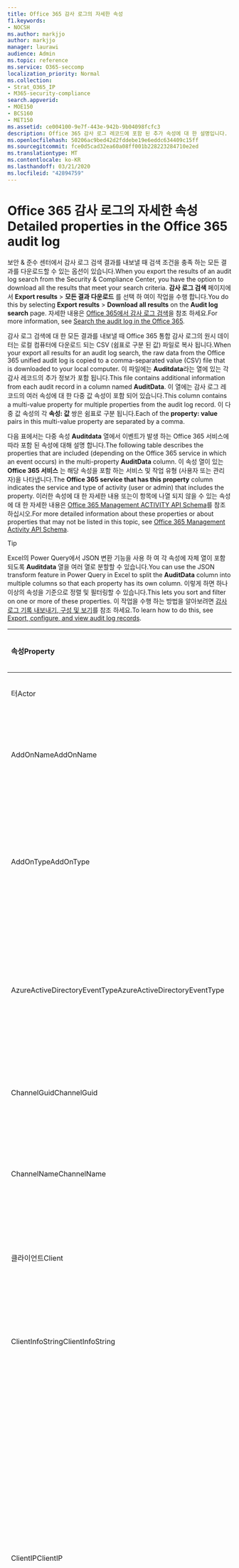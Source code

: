 ```yaml
---
title: Office 365 감사 로그의 자세한 속성
f1.keywords:
- NOCSH
ms.author: markjjo
author: markjjo
manager: laurawi
audience: Admin
ms.topic: reference
ms.service: O365-seccomp
localization_priority: Normal
ms.collection:
- Strat_O365_IP
- M365-security-compliance
search.appverid:
- MOE150
- BCS160
- MET150
ms.assetid: ce004100-9e7f-443e-942b-9b04098fcfc3
description: Office 365 감사 로그 레코드에 포함 된 추가 속성에 대 한 설명입니다.
ms.openlocfilehash: 50206ac9bed42d2fddebe19e6eddc634409c15ff
ms.sourcegitcommit: fce0d5cad32ea60a08ff001b228223284710e2ed
ms.translationtype: MT
ms.contentlocale: ko-KR
ms.lasthandoff: 03/21/2020
ms.locfileid: "42894759"
---
```

# <a name="detailed-properties-in-the-office-365-audit-log"></a><span data-ttu-id="8aa06-103">Office 365 감사 로그의 자세한 속성</span><span class="sxs-lookup"><span data-stu-id="8aa06-103">Detailed properties in the Office 365 audit log</span></span>

<span data-ttu-id="8aa06-104">보안 & 준수 센터에서 감사 로그 검색 결과를 내보낼 때 검색 조건을 충족 하는 모든 결과를 다운로드할 수 있는 옵션이 있습니다.</span><span class="sxs-lookup"><span data-stu-id="8aa06-104">When you export the results of an audit log search from the Security & Compliance Center, you have the option to download all the results that meet your search criteria.</span></span> <span data-ttu-id="8aa06-105">**감사 로그 검색** 페이지에서 **Export results** \> **모든 결과 다운로드** 를 선택 하 여이 작업을 수행 합니다.</span><span class="sxs-lookup"><span data-stu-id="8aa06-105">You do this by selecting **Export results** \> **Download all results** on the **Audit log search** page.</span></span> <span data-ttu-id="8aa06-106">자세한 내용은 [Office 365에서 감사 로그 검색](search-the-audit-log-in-security-and-compliance.md)을 참조 하세요.</span><span class="sxs-lookup"><span data-stu-id="8aa06-106">For more information, see [Search the audit log in the Office 365](search-the-audit-log-in-security-and-compliance.md).</span></span>
  
 <span data-ttu-id="8aa06-107">감사 로그 검색에 대 한 모든 결과를 내보낼 때 Office 365 통합 감사 로그의 원시 데이터는 로컬 컴퓨터에 다운로드 되는 CSV (쉼표로 구분 된 값) 파일로 복사 됩니다.</span><span class="sxs-lookup"><span data-stu-id="8aa06-107">When your export all results for an audit log search, the raw data from the Office 365 unified audit log is copied to a comma-separated value (CSV) file that is downloaded to your local computer.</span></span> <span data-ttu-id="8aa06-108">이 파일에는 **Auditdata**라는 열에 있는 각 감사 레코드의 추가 정보가 포함 됩니다.</span><span class="sxs-lookup"><span data-stu-id="8aa06-108">This file contains additional information from each audit record in a column named **AuditData**.</span></span> <span data-ttu-id="8aa06-109">이 열에는 감사 로그 레코드의 여러 속성에 대 한 다중 값 속성이 포함 되어 있습니다.</span><span class="sxs-lookup"><span data-stu-id="8aa06-109">This column contains a multi-value property for multiple properties from the audit log record.</span></span> <span data-ttu-id="8aa06-110">이 다중 값 속성의 각 **속성: 값** 쌍은 쉼표로 구분 됩니다.</span><span class="sxs-lookup"><span data-stu-id="8aa06-110">Each of the **property: value** pairs in this multi-value property are separated by a comma.</span></span> 
  
<span data-ttu-id="8aa06-111">다음 표에서는 다중 속성 **Auditdata** 열에서 이벤트가 발생 하는 Office 365 서비스에 따라 포함 된 속성에 대해 설명 합니다.</span><span class="sxs-lookup"><span data-stu-id="8aa06-111">The following table describes the properties that are included (depending on the Office 365 service in which an event occurs) in the multi-property **AuditData** column.</span></span> <span data-ttu-id="8aa06-112">이 속성 열이 있는 **Office 365 서비스** 는 해당 속성을 포함 하는 서비스 및 작업 유형 (사용자 또는 관리자)을 나타냅니다.</span><span class="sxs-lookup"><span data-stu-id="8aa06-112">The **Office 365 service that has this property** column indicates the service and type of activity (user or admin) that includes the property.</span></span> <span data-ttu-id="8aa06-113">이러한 속성에 대 한 자세한 내용 또는이 항목에 나열 되지 않을 수 있는 속성에 대 한 자세한 내용은 [Office 365 Management ACTIVITY API Schema](https://go.microsoft.com/fwlink/p/?LinkId=717993)를 참조 하십시오.</span><span class="sxs-lookup"><span data-stu-id="8aa06-113">For more detailed information about these properties or about properties that may not be listed in this topic, see [Office 365 Management Activity API Schema](https://go.microsoft.com/fwlink/p/?LinkId=717993).</span></span>
  
> [!TIP]
> <span data-ttu-id="8aa06-114">Excel의 Power Query에서 JSON 변환 기능을 사용 하 여 각 속성에 자체 열이 포함 되도록 **Auditdata** 열을 여러 열로 분할할 수 있습니다.</span><span class="sxs-lookup"><span data-stu-id="8aa06-114">You can use the JSON transform feature in Power Query in Excel to split the **AuditData** column into multiple columns so that each property has its own column.</span></span> <span data-ttu-id="8aa06-115">이렇게 하면 하나 이상의 속성을 기준으로 정렬 및 필터링할 수 있습니다.</span><span class="sxs-lookup"><span data-stu-id="8aa06-115">This lets you sort and filter on one or more of these properties.</span></span> <span data-ttu-id="8aa06-116">이 작업을 수행 하는 방법을 알아보려면 [감사 로그 기록 내보내기, 구성 및 보기](export-view-audit-log-records.md)를 참조 하세요.</span><span class="sxs-lookup"><span data-stu-id="8aa06-116">To learn how to do this, see [Export, configure, and view audit log records](export-view-audit-log-records.md).</span></span> 
  
|<span data-ttu-id="8aa06-117">**속성**</span><span class="sxs-lookup"><span data-stu-id="8aa06-117">**Property**</span></span>|<span data-ttu-id="8aa06-118">**설명**</span><span class="sxs-lookup"><span data-stu-id="8aa06-118">**Description**</span></span>|<span data-ttu-id="8aa06-119">**이 속성을 가진 Office 365 서비스**</span><span class="sxs-lookup"><span data-stu-id="8aa06-119">**Office 365 service that has this property**</span></span>|
|:-----|:-----|:-----|
|<span data-ttu-id="8aa06-120">터</span><span class="sxs-lookup"><span data-stu-id="8aa06-120">Actor</span></span>|<span data-ttu-id="8aa06-121">작업을 수행한 사용자 또는 서비스 계정입니다.</span><span class="sxs-lookup"><span data-stu-id="8aa06-121">The user or service account that performed the action.</span></span>|<span data-ttu-id="8aa06-122">Azure Active Directory</span><span class="sxs-lookup"><span data-stu-id="8aa06-122">Azure Active Directory</span></span>|
|<span data-ttu-id="8aa06-123">AddOnName</span><span class="sxs-lookup"><span data-stu-id="8aa06-123">AddOnName</span></span>|<span data-ttu-id="8aa06-124">팀에서 추가, 제거 또는 업데이트 된 추가 기능의 이름입니다.</span><span class="sxs-lookup"><span data-stu-id="8aa06-124">The name of an add-on that was added, removed, or updated in a team.</span></span> <span data-ttu-id="8aa06-125">Microsoft 팀의 추가 기능 유형은 bot, 커넥터 또는 탭입니다.</span><span class="sxs-lookup"><span data-stu-id="8aa06-125">The type of add-ons in Microsoft Teams is a bot, a connector, or a tab.</span></span>|<span data-ttu-id="8aa06-126">Microsoft Teams</span><span class="sxs-lookup"><span data-stu-id="8aa06-126">Microsoft Teams</span></span>|
|<span data-ttu-id="8aa06-127">AddOnType</span><span class="sxs-lookup"><span data-stu-id="8aa06-127">AddOnType</span></span>|<span data-ttu-id="8aa06-128">팀에서 추가, 제거 또는 업데이트 된 추가 기능의 유형입니다.</span><span class="sxs-lookup"><span data-stu-id="8aa06-128">The type of an add-on that was added, removed, or updated in a team.</span></span> <span data-ttu-id="8aa06-129">다음 값은 추가 기능의 형식을 나타냅니다.</span><span class="sxs-lookup"><span data-stu-id="8aa06-129">The following values indicate the type of add-on.</span></span>  <br/> <span data-ttu-id="8aa06-130">**1** -bot을 나타냅니다.</span><span class="sxs-lookup"><span data-stu-id="8aa06-130">**1** - Indicates a bot.</span></span><br/> <span data-ttu-id="8aa06-131">**2** -커넥터를 나타냅니다.</span><span class="sxs-lookup"><span data-stu-id="8aa06-131">**2** - Indicates a connector.</span></span><br/> <span data-ttu-id="8aa06-132">**3** -탭을 나타냅니다.</span><span class="sxs-lookup"><span data-stu-id="8aa06-132">**3** - Indicates a tab.</span></span>|<span data-ttu-id="8aa06-133">Microsoft Teams</span><span class="sxs-lookup"><span data-stu-id="8aa06-133">Microsoft Teams</span></span>|
|<span data-ttu-id="8aa06-134">AzureActiveDirectoryEventType</span><span class="sxs-lookup"><span data-stu-id="8aa06-134">AzureActiveDirectoryEventType</span></span>|<span data-ttu-id="8aa06-135">Azure Active Directory 이벤트의 유형입니다.</span><span class="sxs-lookup"><span data-stu-id="8aa06-135">The type of Azure Active Directory event.</span></span> <span data-ttu-id="8aa06-136">이벤트 유형을 나타내는 값은 다음과 같습니다.</span><span class="sxs-lookup"><span data-stu-id="8aa06-136">The following values indicate the type of event.</span></span>  <br/> <span data-ttu-id="8aa06-137">**0** -계정 로그인 이벤트를 나타냅니다.</span><span class="sxs-lookup"><span data-stu-id="8aa06-137">**0** - Indicates an account login event.</span></span><br/> <span data-ttu-id="8aa06-138">**1** -Azure 응용 프로그램 보안 이벤트를 나타냅니다.</span><span class="sxs-lookup"><span data-stu-id="8aa06-138">**1** - Indicates an Azure application security event.</span></span>|<span data-ttu-id="8aa06-139">Azure Active Directory</span><span class="sxs-lookup"><span data-stu-id="8aa06-139">Azure Active Directory</span></span>|
|<span data-ttu-id="8aa06-140">ChannelGuid</span><span class="sxs-lookup"><span data-stu-id="8aa06-140">ChannelGuid</span></span>|<span data-ttu-id="8aa06-141">Microsoft 팀 채널의 ID입니다.</span><span class="sxs-lookup"><span data-stu-id="8aa06-141">The ID of a Microsoft Teams channel.</span></span> <span data-ttu-id="8aa06-142">채널이 있는 팀이 **Teamname** 및 **teamname** 속성으로 식별 됩니다.</span><span class="sxs-lookup"><span data-stu-id="8aa06-142">The team that the channel is located in is identified by the **TeamName** and **TeamGuid** properties.</span></span>|<span data-ttu-id="8aa06-143">Microsoft Teams</span><span class="sxs-lookup"><span data-stu-id="8aa06-143">Microsoft Teams</span></span>|
|<span data-ttu-id="8aa06-144">ChannelName</span><span class="sxs-lookup"><span data-stu-id="8aa06-144">ChannelName</span></span>|<span data-ttu-id="8aa06-145">Microsoft 팀 채널의 이름입니다.</span><span class="sxs-lookup"><span data-stu-id="8aa06-145">The name of a Microsoft Teams channel.</span></span> <span data-ttu-id="8aa06-146">채널이 있는 팀이 **Teamname** 및 **teamname** 속성으로 식별 됩니다.</span><span class="sxs-lookup"><span data-stu-id="8aa06-146">The team that the channel is located in is identified by the **TeamName** and **TeamGuid** properties.</span></span>|<span data-ttu-id="8aa06-147">Microsoft Teams</span><span class="sxs-lookup"><span data-stu-id="8aa06-147">Microsoft Teams</span></span>|
|<span data-ttu-id="8aa06-148">클라이언트</span><span class="sxs-lookup"><span data-stu-id="8aa06-148">Client</span></span>|<span data-ttu-id="8aa06-149">클라이언트 장치, 장치 OS 및 login 이벤트에 사용 되는 장치 브라우저 (예: Nokia Lumia 920;) Windows Phone 8; IE Mobile 11).</span><span class="sxs-lookup"><span data-stu-id="8aa06-149">The client device, the device OS, and the device browser used for the login event (for example, Nokia Lumia 920; Windows Phone 8; IE Mobile 11).</span></span>|<span data-ttu-id="8aa06-150">Azure Active Directory</span><span class="sxs-lookup"><span data-stu-id="8aa06-150">Azure Active Directory</span></span>|
|<span data-ttu-id="8aa06-151">ClientInfoString</span><span class="sxs-lookup"><span data-stu-id="8aa06-151">ClientInfoString</span></span>|<span data-ttu-id="8aa06-152">브라우저 버전, Outlook 버전 및 모바일 장치 정보와 같이 작업을 수행 하는 데 사용한 전자 메일 클라이언트에 대 한 정보</span><span class="sxs-lookup"><span data-stu-id="8aa06-152">Information about the email client that was used to perform the operation, such as a browser version, Outlook version, and mobile device information</span></span>|<span data-ttu-id="8aa06-153">Exchange (사서함 활동)</span><span class="sxs-lookup"><span data-stu-id="8aa06-153">Exchange (mailbox activity)</span></span>|
|<span data-ttu-id="8aa06-154">ClientIP</span><span class="sxs-lookup"><span data-stu-id="8aa06-154">ClientIP</span></span>|<span data-ttu-id="8aa06-155">활동을 로그할 때 사용 된 장치의 IP 주소입니다.</span><span class="sxs-lookup"><span data-stu-id="8aa06-155">The IP address of the device that was used when the activity was logged.</span></span> <span data-ttu-id="8aa06-156">IP 주소는 IPv4 또는 IPv6 주소 형식으로 표시됩니다.</span><span class="sxs-lookup"><span data-stu-id="8aa06-156">The IP address is displayed in either an IPv4 or IPv6 address format.</span></span><br/><br/> <span data-ttu-id="8aa06-157">일부 서비스의 경우이 속성에 표시 되는 값은 사용자를 대신 하 여 서비스를 호출 하는 신뢰할 수 있는 응용 프로그램 (예: 웹 앱의 Office)의 IP 주소 이며, 활동을 수행한 사용자가 사용 하는 장치의 IP 주소가 아닙니다.</span><span class="sxs-lookup"><span data-stu-id="8aa06-157">For some services, the value displayed in this property might be the IP address for a trusted application (for example, Office on the web apps) calling into the service on behalf of a user and not the IP address of the device used by person who performed the activity.</span></span> <br/><br/><span data-ttu-id="8aa06-158">또한 Azure Active Directory 관련 이벤트에 대 한 관리 활동 (또는 시스템 계정에서 수행 하는 작업)에 대해 IP 주소가 기록 되지 않으며 ClientIP 속성 값은 `null`입니다.</span><span class="sxs-lookup"><span data-stu-id="8aa06-158">Also, for admin activity (or activity performed by a system account) for Azure Active Directory-related events, the IP address isn't logged and the value for the ClientIP property is `null`.</span></span> |<span data-ttu-id="8aa06-159">Azure Active Directory, Exchange, SharePoint</span><span class="sxs-lookup"><span data-stu-id="8aa06-159">Azure Active Directory, Exchange, SharePoint</span></span>|
|<span data-ttu-id="8aa06-160">CreationTime</span><span class="sxs-lookup"><span data-stu-id="8aa06-160">CreationTime</span></span>|<span data-ttu-id="8aa06-161">사용자가 활동을 수행 했을 때 UTC (협정 세계시)로 표시 되는 날짜와 시간입니다.</span><span class="sxs-lookup"><span data-stu-id="8aa06-161">The date and time in Coordinated Universal Time (UTC) when the user performed the activity.</span></span>|<span data-ttu-id="8aa06-162">모두</span><span class="sxs-lookup"><span data-stu-id="8aa06-162">All</span></span>|
|<span data-ttu-id="8aa06-163">DestinationFileExtension</span><span class="sxs-lookup"><span data-stu-id="8aa06-163">DestinationFileExtension</span></span>|<span data-ttu-id="8aa06-164">복사 하거나 이동할 파일의 파일 확장명입니다.</span><span class="sxs-lookup"><span data-stu-id="8aa06-164">The file extension of a file that is copied or moved.</span></span> <span data-ttu-id="8aa06-165">이 속성은 FileCopied 및 FileMoved 사용자 작업에만 표시 됩니다.</span><span class="sxs-lookup"><span data-stu-id="8aa06-165">This property is displayed only for the FileCopied and FileMoved user activities.</span></span>|<span data-ttu-id="8aa06-166">SharePoint</span><span class="sxs-lookup"><span data-stu-id="8aa06-166">SharePoint</span></span>|
|<span data-ttu-id="8aa06-167">DestinationFileName</span><span class="sxs-lookup"><span data-stu-id="8aa06-167">DestinationFileName</span></span>|<span data-ttu-id="8aa06-168">파일 이름이 복사 되거나 이동 됩니다.</span><span class="sxs-lookup"><span data-stu-id="8aa06-168">The name of the file is copied or moved.</span></span> <span data-ttu-id="8aa06-169">이 속성은 FileCopied 및 FileMoved 작업에만 표시 됩니다.</span><span class="sxs-lookup"><span data-stu-id="8aa06-169">This property is displayed only for the FileCopied and FileMoved actions.</span></span>|<span data-ttu-id="8aa06-170">SharePoint</span><span class="sxs-lookup"><span data-stu-id="8aa06-170">SharePoint</span></span>|
|<span data-ttu-id="8aa06-171">DestinationRelativeUrl</span><span class="sxs-lookup"><span data-stu-id="8aa06-171">DestinationRelativeUrl</span></span>|<span data-ttu-id="8aa06-172">파일을 복사 하거나 이동할 대상 폴더의 URL입니다.</span><span class="sxs-lookup"><span data-stu-id="8aa06-172">The URL of the destination folder where a file is copied or moved.</span></span> <span data-ttu-id="8aa06-173">**SiteURL**, **DestinationRelativeURL**및 **destinationfilename** 속성에 대 한 값의 조합이 복사 된 파일의 전체 경로 이름인 **ObjectID** 속성의 값과 같습니다.</span><span class="sxs-lookup"><span data-stu-id="8aa06-173">The combination of the values for the **SiteURL**, the **DestinationRelativeURL**, and the **DestinationFileName** property is the same as the value for the **ObjectID** property, which is the full path name for the file that was copied.</span></span> <span data-ttu-id="8aa06-174">이 속성은 FileCopied 및 FileMoved 사용자 작업에만 표시 됩니다.</span><span class="sxs-lookup"><span data-stu-id="8aa06-174">This property is displayed only for the FileCopied and FileMoved user activities.</span></span>|<span data-ttu-id="8aa06-175">SharePoint</span><span class="sxs-lookup"><span data-stu-id="8aa06-175">SharePoint</span></span>|
|<span data-ttu-id="8aa06-176">EventSource</span><span class="sxs-lookup"><span data-stu-id="8aa06-176">EventSource</span></span>|<span data-ttu-id="8aa06-177">SharePoint에서 이벤트가 발생 한 것을 식별 합니다.</span><span class="sxs-lookup"><span data-stu-id="8aa06-177">Identifies that an event occurred in SharePoint.</span></span> <span data-ttu-id="8aa06-178">사용할 수 있는 값은 **SharePoint** 및 **objectmodel**입니다.</span><span class="sxs-lookup"><span data-stu-id="8aa06-178">Possible values are **SharePoint** and **ObjectModel**.</span></span>|<span data-ttu-id="8aa06-179">SharePoint</span><span class="sxs-lookup"><span data-stu-id="8aa06-179">SharePoint</span></span>|
|<span data-ttu-id="8aa06-180">ExternalAccess</span><span class="sxs-lookup"><span data-stu-id="8aa06-180">ExternalAccess</span></span>|<span data-ttu-id="8aa06-181">Exchange 관리 활동의 경우, cmdlet이 조직의 사용자에 의해 실행 되었는지, Microsoft 데이터 센터 담당자나 데이터 센터 서비스 계정 또는 위임 된 관리자가 실행할지를 지정 합니다.</span><span class="sxs-lookup"><span data-stu-id="8aa06-181">For Exchange admin activity, specifies whether the cmdlet was run by a user in your organization, by Microsoft datacenter personnel or a datacenter service account, or by a delegated administrator.</span></span> <span data-ttu-id="8aa06-182">값이 **False** 이면 조직의 다른 사용자가 cmdlet을 실행 한 것입니다.</span><span class="sxs-lookup"><span data-stu-id="8aa06-182">The value **False** indicates that the cmdlet was run by someone in your organization.</span></span> <span data-ttu-id="8aa06-183">**True** 값은 데이터 센터 직원, 데이터 센터 서비스 계정 또는 위임 된 관리자에 의해 cmdlet이 실행 되었음을 나타냅니다.</span><span class="sxs-lookup"><span data-stu-id="8aa06-183">The value **True** indicates that the cmdlet was run by datacenter personnel, a datacenter service account, or a delegated administrator.</span></span>  <br/> <span data-ttu-id="8aa06-184">Exchange 사서함 활동의 경우 조직 외부의 사용자가 사서함에 액세스 했는지 여부를 지정 합니다.</span><span class="sxs-lookup"><span data-stu-id="8aa06-184">For Exchange mailbox activity, specifies whether a mailbox was accessed by a user outside your organization.</span></span>|<span data-ttu-id="8aa06-185">Exchange</span><span class="sxs-lookup"><span data-stu-id="8aa06-185">Exchange</span></span>|
|<span data-ttu-id="8aa06-186">ExtendedProperties</span><span class="sxs-lookup"><span data-stu-id="8aa06-186">ExtendedProperties</span></span>|<span data-ttu-id="8aa06-187">Azure Active Directory 이벤트에 대 한 확장 된 속성입니다.</span><span class="sxs-lookup"><span data-stu-id="8aa06-187">The extended properties for an Azure Active Directory event.</span></span>|<span data-ttu-id="8aa06-188">Azure Active Directory</span><span class="sxs-lookup"><span data-stu-id="8aa06-188">Azure Active Directory</span></span>|
|<span data-ttu-id="8aa06-189">ID</span><span class="sxs-lookup"><span data-stu-id="8aa06-189">ID</span></span>|<span data-ttu-id="8aa06-190">보고서 항목의 ID입니다.</span><span class="sxs-lookup"><span data-stu-id="8aa06-190">The ID of the report entry.</span></span> <span data-ttu-id="8aa06-191">ID는 보고서 항목을 고유 하 게 식별 합니다.</span><span class="sxs-lookup"><span data-stu-id="8aa06-191">The ID uniquely identifies the report entry.</span></span>|<span data-ttu-id="8aa06-192">모두</span><span class="sxs-lookup"><span data-stu-id="8aa06-192">All</span></span>|
|<span data-ttu-id="8aa06-193">InternalLogonType</span><span class="sxs-lookup"><span data-stu-id="8aa06-193">InternalLogonType</span></span>|<span data-ttu-id="8aa06-194">내부용으로 예약되어 있습니다.</span><span class="sxs-lookup"><span data-stu-id="8aa06-194">Reserved for internal use.</span></span>|<span data-ttu-id="8aa06-195">Exchange (사서함 활동)</span><span class="sxs-lookup"><span data-stu-id="8aa06-195">Exchange (mailbox activity)</span></span>|
|<span data-ttu-id="8aa06-196">ItemType</span><span class="sxs-lookup"><span data-stu-id="8aa06-196">ItemType</span></span>|<span data-ttu-id="8aa06-197">액세스 하거나 수정한 개체의 유형입니다.</span><span class="sxs-lookup"><span data-stu-id="8aa06-197">The type of object that was accessed or modified.</span></span> <span data-ttu-id="8aa06-198">사용할 수 있는 값에는 **파일**, **폴더**, **웹**, **사이트**, **테 넌 트**및 **documentlibrary**가 있습니다.</span><span class="sxs-lookup"><span data-stu-id="8aa06-198">Possible values include **File**, **Folder**, **Web**, **Site**, **Tenant**, and **DocumentLibrary**.</span></span>|<span data-ttu-id="8aa06-199">SharePoint</span><span class="sxs-lookup"><span data-stu-id="8aa06-199">SharePoint</span></span>|
|<span data-ttu-id="8aa06-200">LoginStatus</span><span class="sxs-lookup"><span data-stu-id="8aa06-200">LoginStatus</span></span>|<span data-ttu-id="8aa06-201">발생 했을 수 있는 로그인 실패를 확인 합니다.</span><span class="sxs-lookup"><span data-stu-id="8aa06-201">Identifies login failures that might have occurred.</span></span>|<span data-ttu-id="8aa06-202">Azure Active Directory</span><span class="sxs-lookup"><span data-stu-id="8aa06-202">Azure Active Directory</span></span>|
|<span data-ttu-id="8aa06-203">LogonType</span><span class="sxs-lookup"><span data-stu-id="8aa06-203">LogonType</span></span>|<span data-ttu-id="8aa06-204">사서함 액세스 유형입니다.</span><span class="sxs-lookup"><span data-stu-id="8aa06-204">The type of mailbox access.</span></span> <span data-ttu-id="8aa06-205">다음 값은 사서함에 액세스 한 사용자의 유형을 나타냅니다.</span><span class="sxs-lookup"><span data-stu-id="8aa06-205">The following values indicate the type of user who accessed the mailbox.</span></span>  <br/><br/> <span data-ttu-id="8aa06-206">**0** -사서함 소유자를 나타냅니다.</span><span class="sxs-lookup"><span data-stu-id="8aa06-206">**0** - Indicates a mailbox owner.</span></span><br/> <span data-ttu-id="8aa06-207">**1** -관리자를 나타냅니다.</span><span class="sxs-lookup"><span data-stu-id="8aa06-207">**1** - Indicates an administrator.</span></span><br/> <span data-ttu-id="8aa06-208">**2** -대리인을 나타냅니다.</span><span class="sxs-lookup"><span data-stu-id="8aa06-208">**2** - Indicates a delegate.</span></span> <br/><span data-ttu-id="8aa06-209">**3** -Microsoft 데이터 센터의 전송 서비스를 나타냅니다.</span><span class="sxs-lookup"><span data-stu-id="8aa06-209">**3** - Indicates the transport service in the Microsoft datacenter.</span></span><br/> <span data-ttu-id="8aa06-210">**4** -Microsoft 데이터 센터의 서비스 계정을 나타냅니다.</span><span class="sxs-lookup"><span data-stu-id="8aa06-210">**4** - Indicates a   service account in the Microsoft datacenter.</span></span> <br/><span data-ttu-id="8aa06-211">**6** -위임 된 관리자를 나타냅니다.</span><span class="sxs-lookup"><span data-stu-id="8aa06-211">**6** - Indicates a delegated administrator.</span></span>|<span data-ttu-id="8aa06-212">Exchange (사서함 활동)</span><span class="sxs-lookup"><span data-stu-id="8aa06-212">Exchange (mailbox activity)</span></span>|
|<span data-ttu-id="8aa06-213">MailboxGuid</span><span class="sxs-lookup"><span data-stu-id="8aa06-213">MailboxGuid</span></span>|<span data-ttu-id="8aa06-214">액세스 한 사서함의 Exchange GUID입니다.</span><span class="sxs-lookup"><span data-stu-id="8aa06-214">The Exchange GUID of the mailbox that was accessed.</span></span>|<span data-ttu-id="8aa06-215">Exchange (사서함 활동)</span><span class="sxs-lookup"><span data-stu-id="8aa06-215">Exchange (mailbox activity)</span></span>|
|<span data-ttu-id="8aa06-216">MailboxOwnerUPN</span><span class="sxs-lookup"><span data-stu-id="8aa06-216">MailboxOwnerUPN</span></span>|<span data-ttu-id="8aa06-217">액세스 한 사서함을 소유한 사용자의 전자 메일 주소입니다.</span><span class="sxs-lookup"><span data-stu-id="8aa06-217">The email address of the person who owns the mailbox that was accessed.</span></span>|<span data-ttu-id="8aa06-218">Exchange (사서함 활동)</span><span class="sxs-lookup"><span data-stu-id="8aa06-218">Exchange (mailbox activity)</span></span>|
|<span data-ttu-id="8aa06-219">구성원</span><span class="sxs-lookup"><span data-stu-id="8aa06-219">Members</span></span>|<span data-ttu-id="8aa06-220">팀에서 추가 되거나 제거 된 사용자를 나열 합니다.</span><span class="sxs-lookup"><span data-stu-id="8aa06-220">Lists the users that have been added or removed from a team.</span></span> <span data-ttu-id="8aa06-221">다음 값은 사용자에게 할당된 역할 유형을 나타냅니다.</span><span class="sxs-lookup"><span data-stu-id="8aa06-221">The following values indicate the Role type assigned to the user.</span></span>  <br/><br/> <span data-ttu-id="8aa06-222">**1** -소유자 역할을 나타냅니다.</span><span class="sxs-lookup"><span data-stu-id="8aa06-222">**1** - Indicates  the Owner role.</span></span><br/> <span data-ttu-id="8aa06-223">**2** - 구성원 역할을 나타냅니다.</span><span class="sxs-lookup"><span data-stu-id="8aa06-223">**2** - Indicates the Member role.</span></span><br/> <span data-ttu-id="8aa06-224">**3** - 게스트 역할을 나타냅니다.</span><span class="sxs-lookup"><span data-stu-id="8aa06-224">**3** - Indicates the Guest role.</span></span> <br/><br/><span data-ttu-id="8aa06-225">구성원 속성에는 조직의 이름 및 구성원의 전자 메일 주소도 포함됩니다.</span><span class="sxs-lookup"><span data-stu-id="8aa06-225">The Members property also includes the name of your organization, and the member's email address.</span></span>|<span data-ttu-id="8aa06-226">Microsoft Teams</span><span class="sxs-lookup"><span data-stu-id="8aa06-226">Microsoft Teams</span></span>|
|<span data-ttu-id="8aa06-227">ModifiedProperties (Name, NewValue, OldValue)</span><span class="sxs-lookup"><span data-stu-id="8aa06-227">ModifiedProperties (Name, NewValue, OldValue)</span></span>|<span data-ttu-id="8aa06-228">이 속성은 사이트 또는 사이트 모음 관리 그룹의 구성원으로 사용자를 추가 하는 등의 관리 이벤트에 포함 됩니다.</span><span class="sxs-lookup"><span data-stu-id="8aa06-228">The property is included for admin events, such as adding a user as a member of a site or a site collection admin group.</span></span> <span data-ttu-id="8aa06-229">이 속성에는 수정 된 속성의 이름 (예: 사이트 관리자 그룹)과 수정한 속성의 새 값 (사이트 관리자로 추가한 사용자 및 수정한 개체의 이전 값)이 포함 됩니다.</span><span class="sxs-lookup"><span data-stu-id="8aa06-229">The property includes the name of the property that was modified (for example, the Site Admin group) the new value of the modified property (such the user who was added as a site admin, and the previous value of the modified object.</span></span>|<span data-ttu-id="8aa06-230">모두 (관리 활동)</span><span class="sxs-lookup"><span data-stu-id="8aa06-230">All (admin activity)</span></span>|
|<span data-ttu-id="8aa06-231">Id</span><span class="sxs-lookup"><span data-stu-id="8aa06-231">ObjectId</span></span>|<span data-ttu-id="8aa06-232">Exchange 관리자 감사 로깅을 위해 cmdlet에 의해 수정 된 개체의 이름입니다.</span><span class="sxs-lookup"><span data-stu-id="8aa06-232">For Exchange admin audit logging, the name of the object that was modified by the cmdlet.</span></span>  <br/> <span data-ttu-id="8aa06-233">SharePoint 작업의 경우 사용자가 액세스 하는 파일 또는 폴더의 전체 URL 경로 이름입니다.</span><span class="sxs-lookup"><span data-stu-id="8aa06-233">For SharePoint activity, the full URL path name of the file or folder accessed by a user.</span></span>  <br/> <span data-ttu-id="8aa06-234">Azure AD 활동의 경우 수정 된 사용자 계정의 이름입니다.</span><span class="sxs-lookup"><span data-stu-id="8aa06-234">For Azure AD activity, the name of the user account that was modified.</span></span>|<span data-ttu-id="8aa06-235">모두</span><span class="sxs-lookup"><span data-stu-id="8aa06-235">All</span></span>|
|<span data-ttu-id="8aa06-236">작업</span><span class="sxs-lookup"><span data-stu-id="8aa06-236">Operation</span></span>|<span data-ttu-id="8aa06-237">사용자 또는 관리자 활동의 이름입니다.</span><span class="sxs-lookup"><span data-stu-id="8aa06-237">The name of the user or admin activity.</span></span> <span data-ttu-id="8aa06-238">이 속성의 값은 **활동** 드롭다운 목록에서 선택한 값에 해당 합니다.</span><span class="sxs-lookup"><span data-stu-id="8aa06-238">The value of this property corresponds to the value that was selected in the **Activities** drop down list.</span></span> <span data-ttu-id="8aa06-239">**모든 작업에 대해 결과 표시** 를 선택 하면 보고서에 모든 서비스에 대 한 모든 사용자 및 관리 활동에 대 한 항목이 포함 됩니다.</span><span class="sxs-lookup"><span data-stu-id="8aa06-239">If **Show results for all activities** was selected, the report will included entries for all user and admin activities for all services.</span></span> <span data-ttu-id="8aa06-240">Office 365 감사 로그에 기록 된 작업/작업에 대 한 설명은 [office 365에서 감사 로그 검색](search-the-audit-log-in-security-and-compliance.md)의 **감사 된 작업** 탭을 참조 하십시오.</span><span class="sxs-lookup"><span data-stu-id="8aa06-240">For a description of the operations/activities that are logged in the Office 365 audit log, see the **Audited activities** tab in [Search the audit log in the Office 365](search-the-audit-log-in-security-and-compliance.md).</span></span>  <br/> <span data-ttu-id="8aa06-241">Exchange 관리 활동의 경우이 속성은 실행 된 cmdlet의 이름을 식별 합니다.</span><span class="sxs-lookup"><span data-stu-id="8aa06-241">For Exchange admin activity, this property identifies the name of the cmdlet that was run.</span></span>|<span data-ttu-id="8aa06-242">모두</span><span class="sxs-lookup"><span data-stu-id="8aa06-242">All</span></span>|
|<span data-ttu-id="8aa06-243">조직 id</span><span class="sxs-lookup"><span data-stu-id="8aa06-243">OrganizationId</span></span>|<span data-ttu-id="8aa06-244">Office 365 조 직의 GUID입니다.</span><span class="sxs-lookup"><span data-stu-id="8aa06-244">The GUID for your Office 365 organization.</span></span>|<span data-ttu-id="8aa06-245">모두</span><span class="sxs-lookup"><span data-stu-id="8aa06-245">All</span></span>|
|<span data-ttu-id="8aa06-246">경로</span><span class="sxs-lookup"><span data-stu-id="8aa06-246">Path</span></span>|<span data-ttu-id="8aa06-247">액세스 한 메시지가 있는 사서함 폴더의 이름입니다.</span><span class="sxs-lookup"><span data-stu-id="8aa06-247">The name of the mailbox folder where the message that was accessed is located.</span></span> <span data-ttu-id="8aa06-248">이 속성은 또한 메시지가 만들어지거나 복사/이동 되는 폴더를 식별 합니다.</span><span class="sxs-lookup"><span data-stu-id="8aa06-248">This property also identifies the folder a where a message is created in or copied/moved to.</span></span>|<span data-ttu-id="8aa06-249">Exchange (사서함 활동)</span><span class="sxs-lookup"><span data-stu-id="8aa06-249">Exchange (mailbox activity)</span></span>|
|<span data-ttu-id="8aa06-250">매개 변수 </span><span class="sxs-lookup"><span data-stu-id="8aa06-250">Parameters</span></span>|<span data-ttu-id="8aa06-251">Exchange 관리 활동의 경우 Operation 속성에서 식별 된 cmdlet에 사용 된 모든 매개 변수의 이름과 값입니다.</span><span class="sxs-lookup"><span data-stu-id="8aa06-251">For Exchange admin activity, the name and value for all parameters that were used with the cmdlet that is identified in the Operation property.</span></span>|<span data-ttu-id="8aa06-252">Exchange (관리 활동)</span><span class="sxs-lookup"><span data-stu-id="8aa06-252">Exchange (admin activity)</span></span>|
|<span data-ttu-id="8aa06-253">RecordType</span><span class="sxs-lookup"><span data-stu-id="8aa06-253">RecordType</span></span>|<span data-ttu-id="8aa06-254">Record에서 지정한 작업의 유형입니다.</span><span class="sxs-lookup"><span data-stu-id="8aa06-254">The type of operation indicated by the record.</span></span> <span data-ttu-id="8aa06-255">다음 값은 레코드 종류를 나타냅니다.</span><span class="sxs-lookup"><span data-stu-id="8aa06-255">The following values indicate the record type.</span></span>  <br/><br/> <span data-ttu-id="8aa06-256">**1** -Exchange 관리자 감사 로그의 레코드를 나타냅니다.</span><span class="sxs-lookup"><span data-stu-id="8aa06-256">**1** - Indicates a record from the  Exchange  admin audit log.</span></span> <br/><span data-ttu-id="8aa06-257">**2** -singled 사서함 항목에 대해 수행 된 작업에 대 한 Exchange 사서함 감사 로그의 레코드를 나타냅니다.</span><span class="sxs-lookup"><span data-stu-id="8aa06-257">**2** - Indicates a record from the  Exchange  mailbox audit log for an operation performed on a singled mailbox item.</span></span> <br/><span data-ttu-id="8aa06-258">**3** -Exchange 사서함 감사 로그 에서도 레코드를 나타냅니다.</span><span class="sxs-lookup"><span data-stu-id="8aa06-258">**3** - Also indicates a record from the  Exchange  mailbox audit log.</span></span> <span data-ttu-id="8aa06-259">이 레코드 종류는 여러 항목을 지운 편지함 폴더로 이동 하거나 여러 항목을 영구적으로 삭제 하는 등 원본 사서함의 여러 항목에 대해 작업이 수행 되었음을 나타냅니다.</span><span class="sxs-lookup"><span data-stu-id="8aa06-259">This record type indicates that the operation was performed on multiple items in the source mailbox (such as moving multiple items to the Deleted Items folder or permanently deleting multiple items).</span></span> <br/><span data-ttu-id="8aa06-260">**4** -사이트에 대 한 권한 할당 관리자 또는 사용자와 같은 SharePoint의 사이트 관리 작업을 나타냅니다.</span><span class="sxs-lookup"><span data-stu-id="8aa06-260">**4** - Indicates a site admin operation in SharePoint, such as an administrator or user assigning permissions to a site.</span></span> <br/><span data-ttu-id="8aa06-261">**6** -사용자가 파일을 보거나 수정 하는 등 SharePoint의 파일 또는 폴더 관련 작업을 나타냅니다.</span><span class="sxs-lookup"><span data-stu-id="8aa06-261">**6** - Indicates a file or folder-related operation in SharePoint, such as a user viewing or modifying a file.</span></span> <br/><span data-ttu-id="8aa06-262">**8** -Azure Active Directory에서 수행 된 관리 작업을 나타냅니다.</span><span class="sxs-lookup"><span data-stu-id="8aa06-262">**8** - Indicates an admin operation performed in Azure Active Directory.</span></span> <br/><span data-ttu-id="8aa06-263">**9** -OrgId 로그인 이벤트를 Azure Active Directory에 표시 합니다.</span><span class="sxs-lookup"><span data-stu-id="8aa06-263">**9** - Indicates  OrgId logon events in Azure Active Directory.</span></span> <span data-ttu-id="8aa06-264">이 레코드 종류는 더 이상 사용 되지 않습니다.</span><span class="sxs-lookup"><span data-stu-id="8aa06-264">This record type is being deprecated.</span></span> <br/><span data-ttu-id="8aa06-265">**10** -데이터 센터에서 Microsoft 담당자가 수행한 보안 cmdlet 이벤트를 나타냅니다.</span><span class="sxs-lookup"><span data-stu-id="8aa06-265">**10** - Indicates security cmdlet events that were performed by Microsoft personnel in the data center.</span></span> <br/><span data-ttu-id="8aa06-266">**11** -SHAREPOINT의 DLP (데이터 손실 방지) 이벤트를 나타냅니다.</span><span class="sxs-lookup"><span data-stu-id="8aa06-266">**11** - Indicates Data loss protection (DLP) events in SharePoint.</span></span><br/> <span data-ttu-id="8aa06-267">**12** -Sway 이벤트를 나타냅니다.</span><span class="sxs-lookup"><span data-stu-id="8aa06-267">**12** - Indicates Sway events.</span></span> <br/><span data-ttu-id="8aa06-268">**13** -통합 dlp 정책으로 구성 된 경우 EXCHANGE의 DLP 이벤트를 나타냅니다.</span><span class="sxs-lookup"><span data-stu-id="8aa06-268">**13** - Indicates DLP events in Exchange, when configured with a unified a DLP policy.</span></span> <span data-ttu-id="8aa06-269">Exchange 메일 흐름 규칙 (전송 규칙이 라고도 함)을 기반으로 하는 DLP 이벤트는 지원 되지 않습니다.</span><span class="sxs-lookup"><span data-stu-id="8aa06-269">DLP events based on Exchange mail flow rules (also known as transport rules) aren't supported.</span></span><br><span data-ttu-id="8aa06-270">**14** -SharePoint의 공유 이벤트를 나타냅니다.</span><span class="sxs-lookup"><span data-stu-id="8aa06-270">**14** - Indicates sharing events in SharePoint.</span></span><br/> <span data-ttu-id="8aa06-271">**15** -Azure Active DIRECTORY의 STS (보안 토큰 서비스) 로그온 이벤트를 나타냅니다.</span><span class="sxs-lookup"><span data-stu-id="8aa06-271">**15** - Indicates Secure Token Service (STS) logon events in Azure Active Directory.</span></span> <br/><span data-ttu-id="8aa06-272">**18** -보안 & 준수 센터 이벤트를 나타냅니다.</span><span class="sxs-lookup"><span data-stu-id="8aa06-272">**18** - Indicates Security & Compliance Center events.</span></span> <br/><span data-ttu-id="8aa06-273">**19** -매우 짧은 기간 내에 반복 되는 작업에 대 한 집계 된 Exchange 사서함 작업을 나타냅니다.</span><span class="sxs-lookup"><span data-stu-id="8aa06-273">**19** - Indicates aggregated Exchange mailbox operations for repetitive activity that occurs within a very short duration.</span></span> <br/><span data-ttu-id="8aa06-274">**20** -Power BI 이벤트를 나타냅니다.</span><span class="sxs-lookup"><span data-stu-id="8aa06-274">**20** - Indicates Power BI events.</span></span> <br/><span data-ttu-id="8aa06-275">**21**-Dynamics 365 이벤트를 나타냅니다.</span><span class="sxs-lookup"><span data-stu-id="8aa06-275">**21**- Indicates Dynamics 365 events.</span></span><br/><span data-ttu-id="8aa06-276">**22** -Yammer 이벤트를 나타냅니다.</span><span class="sxs-lookup"><span data-stu-id="8aa06-276">**22** - Indicates Yammer events.</span></span> <br/><span data-ttu-id="8aa06-277">**23** -비즈니스용 Skype 이벤트를 나타냅니다.</span><span class="sxs-lookup"><span data-stu-id="8aa06-277">**23** - Indicates Skype for Business events.</span></span> <br/><span data-ttu-id="8aa06-278">**24** -eDiscovery 이벤트를 나타냅니다.</span><span class="sxs-lookup"><span data-stu-id="8aa06-278">**24** - Indicates eDiscovery events.</span></span> <span data-ttu-id="8aa06-279">이 레코드 종류는 보안 및 준수 센터에서 콘텐츠 검색을 실행 하 고 eDiscovery 사례를 관리 하 여 수행한 작업을 나타냅니다.</span><span class="sxs-lookup"><span data-stu-id="8aa06-279">This record type indicates activities that were performed by running content searches and managing eDiscovery cases in the security and compliance center.</span></span> <span data-ttu-id="8aa06-280">자세한 내용은 [Office 365 감사 로그에서 eDiscovery 활동 검색](search-for-ediscovery-activities-in-the-audit-log.md)을 참조 하세요.</span><span class="sxs-lookup"><span data-stu-id="8aa06-280">For more information, see [Search for eDiscovery activities in the Office 365 audit log](search-for-ediscovery-activities-in-the-audit-log.md).</span></span><br/><span data-ttu-id="8aa06-281">**25, 26 또는 27** -Microsoft 팀 이벤트를 나타냅니다.</span><span class="sxs-lookup"><span data-stu-id="8aa06-281">**25, 26, or 27** - Indicates Microsoft Teams events.</span></span> <br/><span data-ttu-id="8aa06-282">**28** -Exchange Online Protection 및 Office 365 Advanced Threat protection의 피싱 및 맬웨어 이벤트를 나타냅니다.</span><span class="sxs-lookup"><span data-stu-id="8aa06-282">**28** - Indicates phishing and malware events from Exchange Online Protection and Office 365 Advanced Threat Protection.</span></span><br/><span data-ttu-id="8aa06-283">**29** -Exchange Online Protection 및 Office 365 Advanced Threat protection의 전송 이벤트를 나타냅니다.</span><span class="sxs-lookup"><span data-stu-id="8aa06-283">**29** - Indicates submission events from Exchange Online Protection and Office 365 Advanced Threat Protection.</span></span><br/><span data-ttu-id="8aa06-284">**30** -Microsoft 파워 자동화 (이전의 microsoft Flow) 이벤트를 나타냅니다.</span><span class="sxs-lookup"><span data-stu-id="8aa06-284">**30** - Indicates Microsoft Power Automate (formerly called Microsoft Flow) events.</span></span><br/> <span data-ttu-id="8aa06-285">**31** -고급 eDiscovery 이벤트를 나타냅니다.</span><span class="sxs-lookup"><span data-stu-id="8aa06-285">**31** - Indicates Advanced eDiscovery events.</span></span><br/> <span data-ttu-id="8aa06-286">**32** -Microsoft Stream 이벤트를 나타냅니다.</span><span class="sxs-lookup"><span data-stu-id="8aa06-286">**32** - Indicates Microsoft Stream events.</span></span><br/> <span data-ttu-id="8aa06-287">**33** -SHAREPOINT의 DLP 분류와 관련 된 이벤트를 나타냅니다.</span><span class="sxs-lookup"><span data-stu-id="8aa06-287">**33** - Indicates events related to DLP classification in SharePoint.</span></span><br/><span data-ttu-id="8aa06-288">**35** -Microsoft Project 이벤트를 나타냅니다.</span><span class="sxs-lookup"><span data-stu-id="8aa06-288">**35** - Indicates Microsoft Project events.</span></span> <br/> <span data-ttu-id="8aa06-289">**36** -SharePoint 목록 이벤트를 나타냅니다.</span><span class="sxs-lookup"><span data-stu-id="8aa06-289">**36** - Indicates SharePoint list events.</span></span><br/><span data-ttu-id="8aa06-290">**37** -SharePoint 주석과 관련 된 이벤트를 나타냅니다.</span><span class="sxs-lookup"><span data-stu-id="8aa06-290">**37** - Indicates events related to SharePoint comments.</span></span> <br/><span data-ttu-id="8aa06-291">**38** -보안 및 준수 센터의 보존 정책 및 보존 레이블과 관련 된 이벤트를 나타냅니다.</span><span class="sxs-lookup"><span data-stu-id="8aa06-291">**38** - Indicates events related to retention policies and retention labels in the security and compliance center.</span></span>  <br/><span data-ttu-id="8aa06-292">**40** -보안 및 준수 알림 신호의 결과로 생성 되는 이벤트를 나타냅니다.</span><span class="sxs-lookup"><span data-stu-id="8aa06-292">**40** - Indicates events that results from security and compliance alert signals.</span></span><br/> <span data-ttu-id="8aa06-293">**41** -안전 링크 차단 시간 및 Office 365 Advanced Threat Protection의 무시 이벤트 차단 이벤트가 표시 됩니다.</span><span class="sxs-lookup"><span data-stu-id="8aa06-293">**41** - Indicates safe links time-of-block and block override events in Office 365 Advanced Threat Protection.</span></span><br/><span data-ttu-id="8aa06-294">**42** -Office 365 보안 및 준수 센터의 insights 및 보고서와 관련 된 이벤트를 나타냅니다.</span><span class="sxs-lookup"><span data-stu-id="8aa06-294">**42** - Indicates events related to insights and reports in the Office 365 security and compliance center.</span></span><br/><span data-ttu-id="8aa06-295">**44** -작업에 대 한 분석 이벤트를 나타냅니다.</span><span class="sxs-lookup"><span data-stu-id="8aa06-295">**44** - Indicates Workplace Analytics events.</span></span> <br/><span data-ttu-id="8aa06-296">**45** -파워 앱 이벤트를 나타냅니다.</span><span class="sxs-lookup"><span data-stu-id="8aa06-296">**45** - Indicates Power Apps events.</span></span> <br/> <span data-ttu-id="8aa06-297">**47** -SharePoint, OneDrive 및 Microsoft 팀의 파일에 대 한 Office 365 Advanced Threat Protection의 피싱 및 맬웨어 이벤트를 나타냅니다.</span><span class="sxs-lookup"><span data-stu-id="8aa06-297">**47** - Indicates phishing and malware events from Office 365 Advanced Threat Protection for files in SharePoint, OneDrive, and Microsoft Teams.</span></span><br/><span data-ttu-id="8aa06-298">**48** -콘텐츠 탐색기 이벤트를 나타냅니다.</span><span class="sxs-lookup"><span data-stu-id="8aa06-298">**48** - Indicates content explorer events.</span></span> <span data-ttu-id="8aa06-299">자세한 내용은 [Using data 분류가 content explorer](data-classification-content-explorer.md)를 참조 하십시오.</span><span class="sxs-lookup"><span data-stu-id="8aa06-299">For more information, see [Using data classification content explorer](data-classification-content-explorer.md).</span></span> <br/><span data-ttu-id="8aa06-300">**49** -Microsoft 팀의 의료에 대 한 [환자의 응용 프로그램](https://docs.microsoft.com/MicrosoftTeams/expand-teams-across-your-org/healthcare/patients-audit) 이벤트를 나타냅니다.</span><span class="sxs-lookup"><span data-stu-id="8aa06-300">**49** - Indicates [Patients application](https://docs.microsoft.com/MicrosoftTeams/expand-teams-across-your-org/healthcare/patients-audit) events in Microsoft Teams for Healthcare.</span></span> <br/><span data-ttu-id="8aa06-301">**50** -Mail항목 액세스 된 사서함 감사 작업과 관련 된 이벤트를 나타냅니다.</span><span class="sxs-lookup"><span data-stu-id="8aa06-301">**50** - Indicates events related to the MailItemsAccessed mailbox audit action.</span></span> <br/><span data-ttu-id="8aa06-302">**52** -DATA INSIGHTS REST API와 관련 된 이벤트를 나타냅니다.</span><span class="sxs-lookup"><span data-stu-id="8aa06-302">**52** - Indicates events related to the Data Insights REST API.</span></span><br/><span data-ttu-id="8aa06-303">**53** -정보 장벽 정책 응용 프로그램에 관련 된 이벤트를 나타냅니다.</span><span class="sxs-lookup"><span data-stu-id="8aa06-303">**53** - Indicates events related to the application of information barrier policies.</span></span> <span data-ttu-id="8aa06-304">자세한 내용은 [정보 장벽에 대 한 정책 정의](information-barriers-policies.md)를 참조 하세요.</span><span class="sxs-lookup"><span data-stu-id="8aa06-304">For more information, see [Define policies for information barriers](information-barriers-policies.md).</span></span> <br/><span data-ttu-id="8aa06-305">**54** -SharePoint 목록 항목 이벤트를 나타냅니다.</span><span class="sxs-lookup"><span data-stu-id="8aa06-305">**54** - Indicates SharePoint list item events.</span></span><br/><span data-ttu-id="8aa06-306">**55** -SharePoint 콘텐츠 형식 이벤트를 나타냅니다.</span><span class="sxs-lookup"><span data-stu-id="8aa06-306">**55** - Indicates SharePoint content type events.</span></span><br/> <span data-ttu-id="8aa06-307">**56** -SharePoint 목록 필드 이벤트를 나타냅니다.</span><span class="sxs-lookup"><span data-stu-id="8aa06-307">**56** - Indicates SharePoint list field events.</span></span> <br/><span data-ttu-id="8aa06-308">**62** -전자 메일 공격 캠페인과 관련 된 이벤트를 나타냅니다.</span><span class="sxs-lookup"><span data-stu-id="8aa06-308">**62** - Indicates events related to email attack campaigns.</span></span> <span data-ttu-id="8aa06-309">자세한 내용은 [Office 365 ATP의 캠페인 보기](https://docs.microsoft.com/microsoft-365/security/office-365-security/campaigns)를 참조 하세요.</span><span class="sxs-lookup"><span data-stu-id="8aa06-309">For more information, see [Campaign Views in Office 365 ATP](https://docs.microsoft.com/microsoft-365/security/office-365-security/campaigns).</span></span><br/><span data-ttu-id="8aa06-310">**64** -자동화 된 조사 및 응답 이벤트를 나타냅니다.</span><span class="sxs-lookup"><span data-stu-id="8aa06-310">**64** - Indicates automated investigation and response events.</span></span> <span data-ttu-id="8aa06-311">자세한 내용은 [Office 365의 자동화 된 조사 및 응답 (AIR)](../security/office-365-security/automated-investigation-response-office.md) 을 참조 하세요.</span><span class="sxs-lookup"><span data-stu-id="8aa06-311">For information, see [automated investigation and response (AIR) in Office 365](../security/office-365-security/automated-investigation-response-office.md)</span></span><br/><span data-ttu-id="8aa06-312">**65** -격리 이벤트를 나타냅니다.</span><span class="sxs-lookup"><span data-stu-id="8aa06-312">**65** - Indicates quarantine events.</span></span> <span data-ttu-id="8aa06-313">자세한 내용은 [Office 365의 격리](../security/office-365-security/quarantine-email-messages.md)를 참조하세요.</span><span class="sxs-lookup"><span data-stu-id="8aa06-313">For more information, see [Quarantine in Office 365](../security/office-365-security/quarantine-email-messages.md).</span></span> <br/><span data-ttu-id="8aa06-314">**66** -Microsoft Forms 이벤트를 나타냅니다.</span><span class="sxs-lookup"><span data-stu-id="8aa06-314">**66** - Indicates Microsoft Forms events.</span></span><br/><span data-ttu-id="8aa06-315">**68** -Exchange의 통신 준수 이벤트를 나타냅니다.</span><span class="sxs-lookup"><span data-stu-id="8aa06-315">**68** - Indicates Communication compliance events in Exchange.</span></span> <span data-ttu-id="8aa06-316">자세한 내용은 [Microsoft 365의 통신 준수](communication-compliance.md)를 참조 하세요.</span><span class="sxs-lookup"><span data-stu-id="8aa06-316">For more information, see [Communication compliance in Microsoft 365](communication-compliance.md).</span></span><br/><span data-ttu-id="8aa06-317">**69** -고객 키 암호화와 관련 된 이벤트를 나타냅니다.</span><span class="sxs-lookup"><span data-stu-id="8aa06-317">**69** - Indicates events related to Customer Key Encryption.</span></span> <span data-ttu-id="8aa06-318">자세한 내용은 [Office 365에서 고객 키를 사용한 서비스 암호화](customer-key-overview.md)를 참조 하세요.</span><span class="sxs-lookup"><span data-stu-id="8aa06-318">For more information, see [Service encryption with Customer Key in Office 365](customer-key-overview.md).</span></span> 
|<span data-ttu-id="8aa06-319">ResultStatus</span><span class="sxs-lookup"><span data-stu-id="8aa06-319">ResultStatus</span></span>|<span data-ttu-id="8aa06-320">**작업** 속성에 지정 된 작업이 성공 했는지 여부를 나타냅니다.</span><span class="sxs-lookup"><span data-stu-id="8aa06-320">Indicates whether the action (specified in the **Operation** property) was successful or not.</span></span>  <br/> <span data-ttu-id="8aa06-321">Exchange 관리 활동의 경우이 값은 **True** (성공) 또는 **False** (failed) 중 하나입니다.</span><span class="sxs-lookup"><span data-stu-id="8aa06-321">For Exchange admin activity, the value is either **True** (successful) or **False** (failed).</span></span>|<span data-ttu-id="8aa06-322">모두</span><span class="sxs-lookup"><span data-stu-id="8aa06-322">All</span></span>  <br/>|
|<span data-ttu-id="8aa06-323">SecurityComplianceCenterEventType</span><span class="sxs-lookup"><span data-stu-id="8aa06-323">SecurityComplianceCenterEventType</span></span>|<span data-ttu-id="8aa06-324">작업이 보안 & 준수 센터 이벤트 임을 나타냅니다.</span><span class="sxs-lookup"><span data-stu-id="8aa06-324">Indicates that the activity was a Security & Compliance Center event.</span></span> <span data-ttu-id="8aa06-325">모든 보안 & 준수 센터 작업에는이 속성에 대 한 값이 **0** 으로 포함 됩니다.</span><span class="sxs-lookup"><span data-stu-id="8aa06-325">All Security & Compliance Center activities will have a value of **0** for this property.</span></span>|<span data-ttu-id="8aa06-326">보안 및 준수 센터</span><span class="sxs-lookup"><span data-stu-id="8aa06-326">Security & Compliance Center</span></span>|
|<span data-ttu-id="8aa06-327">SharingType</span><span class="sxs-lookup"><span data-stu-id="8aa06-327">SharingType</span></span>|<span data-ttu-id="8aa06-328">리소스를 공유 하는 사용자에 게 할당 된 공유 권한 유형입니다.</span><span class="sxs-lookup"><span data-stu-id="8aa06-328">The type of sharing permissions that was assigned to the user that the resource was shared with.</span></span> <span data-ttu-id="8aa06-329">이 사용자는 **Usersharedwith** 속성에서 식별 됩니다.</span><span class="sxs-lookup"><span data-stu-id="8aa06-329">This user is identified in the **UserSharedWith** property.</span></span>|<span data-ttu-id="8aa06-330">SharePoint</span><span class="sxs-lookup"><span data-stu-id="8aa06-330">SharePoint</span></span>|
|<span data-ttu-id="8aa06-331">사이트</span><span class="sxs-lookup"><span data-stu-id="8aa06-331">Site</span></span>|<span data-ttu-id="8aa06-332">사용자가 액세스 한 파일 또는 폴더가 있는 사이트의 GUID입니다.</span><span class="sxs-lookup"><span data-stu-id="8aa06-332">The GUID of the site where the file or folder accessed by the user is located.</span></span>|<span data-ttu-id="8aa06-333">SharePoint</span><span class="sxs-lookup"><span data-stu-id="8aa06-333">SharePoint</span></span>|
|<span data-ttu-id="8aa06-334">SiteUrl</span><span class="sxs-lookup"><span data-stu-id="8aa06-334">SiteUrl</span></span>|<span data-ttu-id="8aa06-335">사용자가 액세스 한 파일 또는 폴더가 있는 사이트의 URL입니다.</span><span class="sxs-lookup"><span data-stu-id="8aa06-335">The URL of the site where the file or folder accessed by the user is located.</span></span>|<span data-ttu-id="8aa06-336">SharePoint</span><span class="sxs-lookup"><span data-stu-id="8aa06-336">SharePoint</span></span>|
|<span data-ttu-id="8aa06-337">SourceFileExtension</span><span class="sxs-lookup"><span data-stu-id="8aa06-337">SourceFileExtension</span></span>|<span data-ttu-id="8aa06-338">사용자가 액세스 한 파일의 파일 확장명입니다.</span><span class="sxs-lookup"><span data-stu-id="8aa06-338">The file extension of the file that was accessed by the user.</span></span> <span data-ttu-id="8aa06-339">액세스 한 개체가 폴더인 경우이 속성은 비어 있습니다.</span><span class="sxs-lookup"><span data-stu-id="8aa06-339">This property is blank if the object that was accessed is a folder.</span></span>|<span data-ttu-id="8aa06-340">SharePoint</span><span class="sxs-lookup"><span data-stu-id="8aa06-340">SharePoint</span></span>|
|<span data-ttu-id="8aa06-341">SourceFileName</span><span class="sxs-lookup"><span data-stu-id="8aa06-341">SourceFileName</span></span>|<span data-ttu-id="8aa06-342">사용자가 액세스 하는 파일 또는 폴더의 이름입니다.</span><span class="sxs-lookup"><span data-stu-id="8aa06-342">The name of the file or folder accessed by the user.</span></span>|<span data-ttu-id="8aa06-343">SharePoint</span><span class="sxs-lookup"><span data-stu-id="8aa06-343">SharePoint</span></span>|
|<span data-ttu-id="8aa06-344">SourceRelativeUrl</span><span class="sxs-lookup"><span data-stu-id="8aa06-344">SourceRelativeUrl</span></span>|<span data-ttu-id="8aa06-345">사용자가 액세스 한 파일이 들어 있는 폴더의 URL입니다.</span><span class="sxs-lookup"><span data-stu-id="8aa06-345">The URL of the folder that contains the file accessed by the user.</span></span> <span data-ttu-id="8aa06-346">**SiteURL**, **SourceRelativeURL**및 **sourcefilename** 속성의 값 조합은 사용자가 액세스 하는 파일의 전체 경로 이름인 **ObjectID** 속성의 값과 같습니다.</span><span class="sxs-lookup"><span data-stu-id="8aa06-346">The combination of the values for the **SiteURL**, the **SourceRelativeURL**, and the **SourceFileName** property is the same as the value for the **ObjectID** property, which is the full path name for the file accessed by the user.</span></span>|<span data-ttu-id="8aa06-347">SharePoint</span><span class="sxs-lookup"><span data-stu-id="8aa06-347">SharePoint</span></span>|
|<span data-ttu-id="8aa06-348">제목</span><span class="sxs-lookup"><span data-stu-id="8aa06-348">Subject</span></span>|<span data-ttu-id="8aa06-349">액세스 한 메시지의 제목 줄입니다.</span><span class="sxs-lookup"><span data-stu-id="8aa06-349">The subject line of the message that was accessed.</span></span>|<span data-ttu-id="8aa06-350">Exchange (사서함 활동)</span><span class="sxs-lookup"><span data-stu-id="8aa06-350">Exchange (mailbox activity)</span></span>|
|<span data-ttu-id="8aa06-351">TabType</span><span class="sxs-lookup"><span data-stu-id="8aa06-351">TabType</span></span>| <span data-ttu-id="8aa06-352">팀에서 추가, 제거 또는 업데이트 된 탭의 유형입니다.</span><span class="sxs-lookup"><span data-stu-id="8aa06-352">The type of tab added, removed, or updated in a team.</span></span> <span data-ttu-id="8aa06-353">이 속성에 사용할 수 있는 값은 다음과 같습니다.</span><span class="sxs-lookup"><span data-stu-id="8aa06-353">The possible values for this property are:</span></span>  <br/><br/> <span data-ttu-id="8aa06-354">Excel **pin** -excel 탭입니다.</span><span class="sxs-lookup"><span data-stu-id="8aa06-354">**Excel pin** - An Excel tab.</span></span>  <br/> <span data-ttu-id="8aa06-355">**내선** -모든 자사 및 타사 앱 예를 들면 클래스 일정, VSTS 및 양식 등이 있습니다.</span><span class="sxs-lookup"><span data-stu-id="8aa06-355">**Extension** - All first-party and third-party apps; such as Class Schedule, VSTS, and Forms.</span></span>  <br/> <span data-ttu-id="8aa06-356">**Notes** -OneNote 탭</span><span class="sxs-lookup"><span data-stu-id="8aa06-356">**Notes** - OneNote tab.</span></span>  <br/> <span data-ttu-id="8aa06-357">**Pdfpin** -PDF 탭</span><span class="sxs-lookup"><span data-stu-id="8aa06-357">**Pdfpin** - A PDF tab.</span></span>  <br/> <span data-ttu-id="8aa06-358">**Powerbi** -Powerbi 탭</span><span class="sxs-lookup"><span data-stu-id="8aa06-358">**Powerbi** - A PowerBI tab.</span></span>  <br/> <span data-ttu-id="8aa06-359">**Powerpointpin** -PowerPoint 탭</span><span class="sxs-lookup"><span data-stu-id="8aa06-359">**Powerpointpin** - A PowerPoint tab.</span></span>  <br/> <span data-ttu-id="8aa06-360">**Sharepointfiles** -SharePoint 탭</span><span class="sxs-lookup"><span data-stu-id="8aa06-360">**Sharepointfiles** - A SharePoint tab.</span></span>  <br/> <span data-ttu-id="8aa06-361">**웹 페이지** -고정 된 웹 사이트 탭</span><span class="sxs-lookup"><span data-stu-id="8aa06-361">**Webpage** - A pinned website tab.</span></span>  <br/> <span data-ttu-id="8aa06-362">**위 키-탭** -위 키 탭</span><span class="sxs-lookup"><span data-stu-id="8aa06-362">**Wiki-tab** - A wiki tab.</span></span>  <br/> <span data-ttu-id="8aa06-363">**Wordpin** -Word 탭입니다.</span><span class="sxs-lookup"><span data-stu-id="8aa06-363">**Wordpin** - A Word tab.</span></span>|<span data-ttu-id="8aa06-364">Microsoft Teams</span><span class="sxs-lookup"><span data-stu-id="8aa06-364">Microsoft Teams</span></span>|
|<span data-ttu-id="8aa06-365">Target(대상)</span><span class="sxs-lookup"><span data-stu-id="8aa06-365">Target</span></span>|<span data-ttu-id="8aa06-366">작업 ( **Operation** ) 속성에서 식별 된 작업을 수행 하는 사용자입니다.</span><span class="sxs-lookup"><span data-stu-id="8aa06-366">The user that the action (identified in the **Operation** property) was performed on.</span></span> <span data-ttu-id="8aa06-367">예를 들어 게스트 사용자가 SharePoint 또는 Microsoft 팀에 추가 된 경우에는 해당 사용자가이 속성에 나열 됩니다.</span><span class="sxs-lookup"><span data-stu-id="8aa06-367">For example, if a guest user is added to SharePoint or a Microsoft Team, that user would be listed in this property.</span></span>|<span data-ttu-id="8aa06-368">Azure Active Directory</span><span class="sxs-lookup"><span data-stu-id="8aa06-368">Azure Active Directory</span></span>|
|<span data-ttu-id="8aa06-369">TeamGuid</span><span class="sxs-lookup"><span data-stu-id="8aa06-369">TeamGuid</span></span>|<span data-ttu-id="8aa06-370">Microsoft 팀의 팀 ID입니다.</span><span class="sxs-lookup"><span data-stu-id="8aa06-370">The ID of a team in Microsoft Teams.</span></span>|<span data-ttu-id="8aa06-371">Microsoft Teams</span><span class="sxs-lookup"><span data-stu-id="8aa06-371">Microsoft Teams</span></span>|
|<span data-ttu-id="8aa06-372">TeamName</span><span class="sxs-lookup"><span data-stu-id="8aa06-372">TeamName</span></span>|<span data-ttu-id="8aa06-373">Microsoft 팀의 팀 이름입니다.</span><span class="sxs-lookup"><span data-stu-id="8aa06-373">The name of a team in Microsoft Teams.</span></span>|<span data-ttu-id="8aa06-374">Microsoft Teams</span><span class="sxs-lookup"><span data-stu-id="8aa06-374">Microsoft Teams</span></span>|
|<span data-ttu-id="8aa06-375">UserAgent</span><span class="sxs-lookup"><span data-stu-id="8aa06-375">UserAgent</span></span>|<span data-ttu-id="8aa06-376">사용자 브라우저에 대 한 정보입니다.</span><span class="sxs-lookup"><span data-stu-id="8aa06-376">Information about the user's browser.</span></span> <span data-ttu-id="8aa06-377">이 정보는 브라우저에서 제공 됩니다.</span><span class="sxs-lookup"><span data-stu-id="8aa06-377">This information is provided by the browser.</span></span>|<span data-ttu-id="8aa06-378">SharePoint</span><span class="sxs-lookup"><span data-stu-id="8aa06-378">SharePoint</span></span>|
|<span data-ttu-id="8aa06-379">UserDomain</span><span class="sxs-lookup"><span data-stu-id="8aa06-379">UserDomain</span></span>|<span data-ttu-id="8aa06-380">작업을 수행한 사용자 (작업자)의 테 넌 트 조직에 대 한 id 정보입니다.</span><span class="sxs-lookup"><span data-stu-id="8aa06-380">Identity information about the tenant organization of the user (actor) who performed the action.</span></span>|<span data-ttu-id="8aa06-381">Azure Active Directory</span><span class="sxs-lookup"><span data-stu-id="8aa06-381">Azure Active Directory</span></span>|
|<span data-ttu-id="8aa06-382">UserId</span><span class="sxs-lookup"><span data-stu-id="8aa06-382">UserId</span></span>|<span data-ttu-id="8aa06-383">**작업** 속성에 지정 된 작업을 수행 하 여 레코드가 기록 되는 사용자입니다.</span><span class="sxs-lookup"><span data-stu-id="8aa06-383">The user who performed the action (specified in the **Operation** property) that resulted in the record being logged.</span></span> <span data-ttu-id="8aa06-384">시스템 계정 (예: SHAREPOINT\system 또는 NT 권한 \ 컴퓨터)에서 수행 된 작업에 대 한 감사 레코드는 감사 로그에도 포함 됩니다.</span><span class="sxs-lookup"><span data-stu-id="8aa06-384">Audit records for activity performed by system accounts (such as SHAREPOINT\system or NT AUTHORITY\SYSTEM) are also included in the audit log.</span></span> <span data-ttu-id="8aa06-385">UserId 속성의 또 다른 일반적인 값은 app@sharepoint입니다.</span><span class="sxs-lookup"><span data-stu-id="8aa06-385">Another common value for the UserId property is app@sharepoint.</span></span> <span data-ttu-id="8aa06-386">이는 해당 활동을 수행한 "사용자"가 SharePoint에서 사용자, 관리자 또는 서비스를 대신 하 여 조직 전체 작업을 수행 하는 데 필요한 사용 권한이 있는 응용 프로그램 인지를 나타냅니다.</span><span class="sxs-lookup"><span data-stu-id="8aa06-386">This indicates that the "user" who performed the activity was an application that has the necessary permissions in SharePoint to perform organization-wide actions (such as search a SharePoint site or OneDrive account) on behalf of a user, admin, or service.</span></span> <span data-ttu-id="8aa06-387">자세한 재용은 감사 레코드의 [앱\@sharepoint 사용자를 확인하세요](search-the-audit-log-in-security-and-compliance.md#the-appsharepoint-user-in-audit-records).</span><span class="sxs-lookup"><span data-stu-id="8aa06-387">For more information, see [The app\@sharepoint user in audit records](search-the-audit-log-in-security-and-compliance.md#the-appsharepoint-user-in-audit-records).</span></span> |<span data-ttu-id="8aa06-388">모두</span><span class="sxs-lookup"><span data-stu-id="8aa06-388">All</span></span>|
|<span data-ttu-id="8aa06-389">UserKey</span><span class="sxs-lookup"><span data-stu-id="8aa06-389">UserKey</span></span>|<span data-ttu-id="8aa06-390">**UserID** 속성에서 식별 된 사용자의 대체 ID입니다.</span><span class="sxs-lookup"><span data-stu-id="8aa06-390">An alternative ID for the user identified in the **UserID** property.</span></span> <span data-ttu-id="8aa06-391">예를 들어이 속성은 SharePoint의 사용자가 수행한 이벤트에 대 한 passport 고유 ID (PUID)로 채워집니다.</span><span class="sxs-lookup"><span data-stu-id="8aa06-391">For example, this property is populated with the passport unique ID (PUID) for events performed by users in SharePoint.</span></span> <span data-ttu-id="8aa06-392">또한이 속성은 다른 서비스에서 발생 하는 이벤트에 대 한 **UserID** 속성과 동일한 값과 시스템 계정에서 수행 하는 이벤트를 지정할 수 있습니다.</span><span class="sxs-lookup"><span data-stu-id="8aa06-392">This property also might specify the same value as the **UserID** property for events occurring in other services and events performed by system accounts.</span></span>|<span data-ttu-id="8aa06-393">모두</span><span class="sxs-lookup"><span data-stu-id="8aa06-393">All</span></span>|
|<span data-ttu-id="8aa06-394">UserSharedWith</span><span class="sxs-lookup"><span data-stu-id="8aa06-394">UserSharedWith</span></span>|<span data-ttu-id="8aa06-395">리소스를 공유한 사용자입니다.</span><span class="sxs-lookup"><span data-stu-id="8aa06-395">The user that a resource was shared with.</span></span> <span data-ttu-id="8aa06-396">이 속성은 **Operation** 속성의 값이 **SharingSet**인 경우에 포함 됩니다.</span><span class="sxs-lookup"><span data-stu-id="8aa06-396">This property is included if the value for the **Operation** property is **SharingSet**.</span></span> <span data-ttu-id="8aa06-397">이 사용자는 보고서의 **공유** 됨 열에도 표시 됩니다.</span><span class="sxs-lookup"><span data-stu-id="8aa06-397">This user is also listed in the **Shared with** column in the report.</span></span>|<span data-ttu-id="8aa06-398">SharePoint</span><span class="sxs-lookup"><span data-stu-id="8aa06-398">SharePoint</span></span>|
|<span data-ttu-id="8aa06-399">UserType</span><span class="sxs-lookup"><span data-stu-id="8aa06-399">UserType</span></span>|<span data-ttu-id="8aa06-400">작업을 수행한 사용자의 유형입니다.</span><span class="sxs-lookup"><span data-stu-id="8aa06-400">The type of user that performed the operation.</span></span> <span data-ttu-id="8aa06-401">다음 값은 사용자 형식을 나타냅니다.</span><span class="sxs-lookup"><span data-stu-id="8aa06-401">The following values indicate the user type.</span></span> <br/> <br/> <span data-ttu-id="8aa06-402">**0** -일반 사용자입니다.</span><span class="sxs-lookup"><span data-stu-id="8aa06-402">**0** - A regular user.</span></span> <br/><span data-ttu-id="8aa06-403">**2** -Office 365 조직의 관리자입니다. <sup>1</sup></span><span class="sxs-lookup"><span data-stu-id="8aa06-403">**2** - An administrator in your Office 365  organization.<sup>1</sup></span></span> <br/><span data-ttu-id="8aa06-404">**3** -Microsoft 데이터 센터 관리자 또는 데이터 센터 시스템 계정입니다.</span><span class="sxs-lookup"><span data-stu-id="8aa06-404">**3** - A Microsoft datacenter administrator or datacenter system account.</span></span> <br/><span data-ttu-id="8aa06-405">**4** -시스템 계정입니다.</span><span class="sxs-lookup"><span data-stu-id="8aa06-405">**4** - A system account.</span></span> <br/><span data-ttu-id="8aa06-406">**5** -응용 프로그램</span><span class="sxs-lookup"><span data-stu-id="8aa06-406">**5** - An application.</span></span> <br/><span data-ttu-id="8aa06-407">**6** -서비스 사용자입니다.</span><span class="sxs-lookup"><span data-stu-id="8aa06-407">**6** - A service principal.</span></span><br/><span data-ttu-id="8aa06-408">**7** -사용자 지정 정책</span><span class="sxs-lookup"><span data-stu-id="8aa06-408">**7** - A custom policy.</span></span><br/><span data-ttu-id="8aa06-409">**8** -시스템 정책.</span><span class="sxs-lookup"><span data-stu-id="8aa06-409">**8** - A system policy.</span></span>|<span data-ttu-id="8aa06-410">모두</span><span class="sxs-lookup"><span data-stu-id="8aa06-410">All</span></span>|
|<span data-ttu-id="8aa06-411">Version</span><span class="sxs-lookup"><span data-stu-id="8aa06-411">Version</span></span>|<span data-ttu-id="8aa06-412">기록 된 작업의 버전 번호 ( **Operation** 속성으로 식별 됨)를 나타냅니다.</span><span class="sxs-lookup"><span data-stu-id="8aa06-412">Indicates the version number of the activity (identified by the **Operation** property) that's logged.</span></span>|<span data-ttu-id="8aa06-413">모두</span><span class="sxs-lookup"><span data-stu-id="8aa06-413">All</span></span>|
|<span data-ttu-id="8aa06-414">작업량</span><span class="sxs-lookup"><span data-stu-id="8aa06-414">Workload</span></span>|<span data-ttu-id="8aa06-415">활동이 발생 한 Office 365 서비스입니다.</span><span class="sxs-lookup"><span data-stu-id="8aa06-415">The Office 365 service where the activity occurred.</span></span> <span data-ttu-id="8aa06-416">이 속성에 사용할 수 있는 값은 다음과 같습니다.</span><span class="sxs-lookup"><span data-stu-id="8aa06-416">The possible values for this property are:</span></span>  <br/> <br/><span data-ttu-id="8aa06-417">**SharePoint<br/>OneDrive<br/>Exchange<br/>AzureActiveDirectory<br/>datac, security<br/>준수<br/>Sway<br/>비즈니스용 Skype<br/>SecurityComplianceCenter<br/>PowerBI<br/>CRM<br/>Yammer<br/>MicrosoftTeams<br/>ThreatIntelligence<br/>MicrosoftFlow<br/>MicrosoftStream<br/>DlpSharePointClassificationData<br/>Project<br/>PowerApps<br/>작업 영역 분석**</span><span class="sxs-lookup"><span data-stu-id="8aa06-417">**SharePoint<br/>OneDrive<br/>Exchange<br/>AzureActiveDirectory<br/>DataCenterSecurity<br/>Compliance<br/>Sway<br/>Skype for Business<br/>SecurityComplianceCenter<br/>PowerBI<br/>CRM<br/>Yammer<br/>MicrosoftTeams<br/>ThreatIntelligence<br/>MicrosoftFlow<br/>MicrosoftStream<br/>DlpSharePointClassificationData<br/>Project<br/>PowerApps<br/>Workplace Analytics**</span></span><br/><span data-ttu-id="8aa06-418">**MicrosoftForms**</span><span class="sxs-lookup"><span data-stu-id="8aa06-418">**MicrosoftForms**</span></span><br/><span data-ttu-id="8aa06-419">**방송 조사**</span><span class="sxs-lookup"><span data-stu-id="8aa06-419">**AirInvestigation**</span></span>|<span data-ttu-id="8aa06-420">모두</span><span class="sxs-lookup"><span data-stu-id="8aa06-420">All</span></span>|
||||

> [!NOTE]
><span data-ttu-id="8aa06-421"><sup>1</sup> Azure Active Directory 관련 이벤트의 경우 감사 레코드에서 관리자의 값을 사용 하지 않습니다.</span><span class="sxs-lookup"><span data-stu-id="8aa06-421"><sup>1</sup> For Azure Active Directory-related events, the value for an administrator isn't used in an audit record.</span></span> <span data-ttu-id="8aa06-422">관리자가 수행 하는 작업에 대 한 감사 레코드는 일반 사용자 (예 **: UserType, 0**)가 활동을 수행한 것을 나타냅니다.</span><span class="sxs-lookup"><span data-stu-id="8aa06-422">Audit records for activities performed by administrators will indicate that a regular user (for example, **UserType: 0**) performed the activity.</span></span> <span data-ttu-id="8aa06-423">**UserID** 속성은 활동을 수행한 사람 (일반 사용자 또는 관리자)을 식별 합니다.</span><span class="sxs-lookup"><span data-stu-id="8aa06-423">The **UserID** property will identify the person (regular user or administrator) who performed the activity.</span></span><br/>

<span data-ttu-id="8aa06-424">위에서 설명한 속성은 특정 이벤트의 세부 정보를 볼 때 **자세한 정보** 를 클릭 하면 표시 되기도 합니다.</span><span class="sxs-lookup"><span data-stu-id="8aa06-424">The properties described above are also displayed when you click **More information** when viewing the details of a specific event.</span></span> 
  
![감사 로그 이벤트 레코드의 자세한 속성을 보려면 추가 정보를 클릭합니다.](../media/6df582ae-d339-4735-b1a6-80914fb77a08.png)
